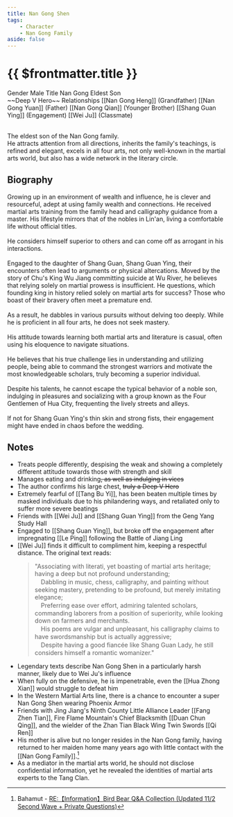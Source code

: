 ```yaml
---
title: Nan Gong Shen
tags:
    - Character
    - Nan Gong Family
aside: false
---
```


# {{ $frontmatter.title }}

<ChTabs position="bottom">
	<ChTab title="Nan Gong Shen">
		<Ch src='/images/characters/special102/normal.webp' position='right'/>
		<ChName nameZh='南宮深' nameEn='Nan Gong Shen' position='right' />
		<ChTable>
			<ChTr>
				<ChTd isTitle=true>
					Gender
				</ChTd>
				<ChTd>
					Male
				</ChTd>
			</ChTr>
			<ChTr>
				<ChTd isTitle=true>
					Title
				</ChTd>
				<ChTd>
					Nan Gong Eldest Son<br>~~Deep V Hero~~
				</ChTd>
			</ChTr>
			<ChTr>
				<ChTd isTitle=true position='center'>
					Relationships
				</ChTd>
			</ChTr>
			<ChTr>
				<ChTd position='center'>
					[[Nan Gong Heng]] (Grandfather)
				</ChTd>
			</ChTr>
			<ChTr>
				<ChTd position='center'>
					[[Nan Gong Yuan]] (Father)
				</ChTd>
			</ChTr>
			<ChTr>
				<ChTd position='center'>
					[[Nan Gong Qian]] (Younger Brother)
				</ChTd>
			</ChTr>
			<ChTr>
				<ChTd position='center'>
					[[Shang Guan Ying]] (Engagement)
				</ChTd>
			</ChTr>
			<ChTr>
				<ChTd position='center'>
					[[Wei Ju]] (Classmate)
				</ChTd>
			</ChTr>
		</ChTable>
	</ChTab>
	<ChTab title="Phoenix Armor 1">
		<Ch src='/images/characters/special102/special1.webp' position='center'/>
		<ChName nameZh='鳳凰寶衣' nameEn='Phoenix Armor' position='right' />
	</ChTab>
		<ChTab title="Phoenix Armor 2">
		<Ch src='/images/characters/special102/special2.webp' position='center'/>
		<ChName nameZh='鳳凰寶衣' nameEn='Phoenix Armor' position='right' />
	</ChTab>
</ChTabs>
<br><br>

The eldest son of the Nan Gong family.  
He attracts attention from all directions, inherits the family's teachings, is refined and elegant, excels in all four arts, not only well-known in the martial arts world, but also has a wide network in the literary circle.

## Biography

<Tabs>
  <Tab title="Biography 1">
	Growing up in an environment of wealth and influence, he is clever and resourceful, adept at using family wealth and connections. He received martial arts training from the family head and calligraphy guidance from a master. His lifestyle mirrors that of the nobles in Lin'an, living a comfortable life without official titles.<br><br>
	He considers himself superior to others and can come off as arrogant in his interactions.<br><br>
	Engaged to the daughter of Shang Guan, Shang Guan Ying, their encounters often lead to arguments or physical altercations.
  </Tab>
  <Tab title="Biography 2">
	Moved by the story of Chu's King Wu Jiang committing suicide at Wu River, he believes that relying solely on martial prowess is insufficient. He questions, which founding king in history relied solely on martial arts for success? Those who boast of their bravery often meet a premature end.<br><br>
	As a result, he dabbles in various pursuits without delving too deeply. While he is proficient in all four arts, he does not seek mastery.<br><br>
	His attitude towards learning both martial arts and literature is casual, often using his eloquence to navigate situations.<br><br>
	He believes that his true challenge lies in understanding and utilizing people, being able to command the strongest warriors and motivate the most knowledgeable scholars, truly becoming a superior individual.<br><br>
	Despite his talents, he cannot escape the typical behavior of a noble son, indulging in pleasures and socializing with a group known as the Four Gentlemen of Hua City, frequenting the lively streets and alleys.<br><br>
	If not for Shang Guan Ying's thin skin and strong fists, their engagement might have ended in chaos before the wedding.
  </Tab>
</Tabs>

## Notes

-   Treats people differently, despising the weak and showing a completely different attitude towards those with strength and skill
-   Manages eating and drinking~~, as well as indulging in vices~~
-   The author confirms his large chest, ~~truly a Deep V Hero~~
-   Extremely fearful of [[Tang Bu Yi]], has been beaten multiple times by masked individuals due to his philandering ways, and retaliated only to suffer more severe beatings
-   Friends with [[Wei Ju]] and [[Shang Guan Ying]] from the Geng Yang Study Hall
-   Engaged to [[Shang Guan Ying]], but broke off the engagement after impregnating [[Le Ping]] following the Battle of Jiang Ling
-   [[Wei Ju]] finds it difficult to compliment him, keeping a respectful distance. The original text reads:
    > "Associating with literati, yet boasting of martial arts heritage; having a deep but not profound understanding;<br>
    > 　Dabbling in music, chess, calligraphy, and painting without seeking mastery, pretending to be profound, but merely imitating elegance;<br>
    > 　Preferring ease over effort, admiring talented scholars, commanding laborers from a position of superiority, while looking down on farmers and merchants.<br>
    > 　His poems are vulgar and unpleasant, his calligraphy claims to have swordsmanship but is actually aggressive;<br>
    > 　Despite having a good fiancée like Shang Guan Lady, he still considers himself a romantic womanizer."
-   Legendary texts describe Nan Gong Shen in a particularly harsh manner, likely due to Wei Ju's influence
-   When fully on the defensive, he is impenetrable, even the [[Hua Zhong Xian]] would struggle to defeat him
-   In the Western Martial Arts line, there is a chance to encounter a super Nan Gong Shen wearing Phoenix Armor
-   Friends with Jing Jiang's Ninth County Little Alliance Leader [[Fang Zhen Tian]], Fire Flame Mountain's Chief Blacksmith [[Duan Chun Qing]], and the wielder of the Zhan Tian Black Wing Twin Swords [[Qi Ren]]
-   His mother is alive but no longer resides in the Nan Gong family, having returned to her maiden home many years ago with little contact with the [[Nan Gong Family]].[^1]
-   As a mediator in the martial arts world, he should not disclose confidential information, yet he revealed the identities of martial arts experts to the Tang Clan.

[^1]: Bahamut - [RE:【Information】Bird Bear Q&A Collection (Updated 11/2 Second Wave + Private Questions)](https://forum.gamer.com.tw/Co.php?bsn=73317&sn=12184&subbsn=1&bPage=0)